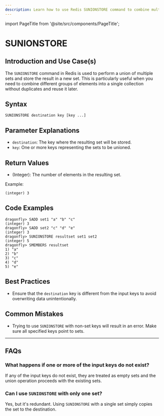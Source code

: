 ```yaml
---
description: Learn how to use Redis SUNIONSTORE command to combine multiple sets and store the result in a new set.
---
```


import PageTitle from '@site/src/components/PageTitle';

# SUNIONSTORE

<PageTitle title="Redis SUNIONSTORE Explained (Better Than Official Docs)" />

## Introduction and Use Case(s)

The `SUNIONSTORE` command in Redis is used to perform a union of multiple sets and store the result in a new set. This is particularly useful when you need to combine different groups of elements into a single collection without duplicates and reuse it later.

## Syntax

```plaintext
SUNIONSTORE destination key [key ...]
```

## Parameter Explanations

- `destination`: The key where the resulting set will be stored.
- `key`: One or more keys representing the sets to be unioned.

## Return Values

- (Integer): The number of elements in the resulting set.

Example:

```plaintext
(integer) 3
```

## Code Examples

```cli
dragonfly> SADD set1 "a" "b" "c"
(integer) 3
dragonfly> SADD set2 "c" "d" "e"
(integer) 3
dragonfly> SUNIONSTORE resultset set1 set2
(integer) 5
dragonfly> SMEMBERS resultset
1) "a"
2) "b"
3) "c"
4) "d"
5) "e"
```

## Best Practices

- Ensure that the `destination` key is different from the input keys to avoid overwriting data unintentionally.

## Common Mistakes

- Trying to use `SUNIONSTORE` with non-set keys will result in an error. Make sure all specified keys point to sets.

---

## FAQs

### What happens if one or more of the input keys do not exist?

If any of the input keys do not exist, they are treated as empty sets and the union operation proceeds with the existing sets.

### Can I use `SUNIONSTORE` with only one set?

Yes, but it's redundant. Using `SUNIONSTORE` with a single set simply copies the set to the destination.
